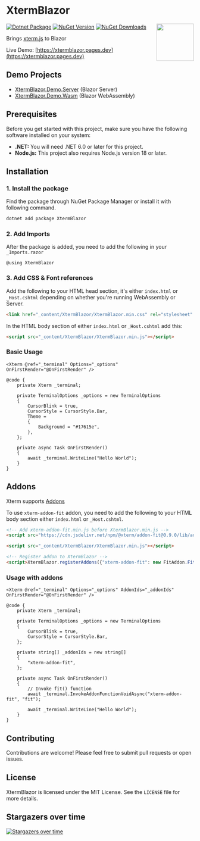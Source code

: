 # XtermBlazor

<img align="right" width="100" height="100" src="https://github.com/BattlefieldDuck/XtermBlazor/assets/29337428/244eb056-4bb1-43a2-85b4-1909034c3ddf">

[![Dotnet Package](https://github.com/BattlefieldDuck/XtermBlazor/actions/workflows/dotnet-package.yml/badge.svg)](https://github.com/BattlefieldDuck/XtermBlazor/actions/workflows/dotnet-package.yml)
[![NuGet Version](http://img.shields.io/nuget/v/XtermBlazor.svg?style=flat)](https://www.nuget.org/packages/XtermBlazor/)
[![NuGet Downloads](https://img.shields.io/nuget/dt/XtermBlazor.svg)](https://www.nuget.org/packages/XtermBlazor/)

Brings [xterm.js](https://github.com/xtermjs/xterm.js) to Blazor

Live Demo: [https://xtermblazor.pages.dev](https://xtermblazor.pages.dev)

## Demo Projects

- [XtermBlazor.Demo.Server](/XtermBlazor.Demo.Server/Pages/Index.razor) (Blazor Server)
- [XtermBlazor.Demo.Wasm](/XtermBlazor.Demo.Wasm/Pages/Index.razor) (Blazor WebAssembly)

## Prerequisites

Before you get started with this project, make sure you have the following software installed on your system:

- **.NET:** You will need .NET 6.0 or later for this project.
- **Node.js:** This project also requires Node.js version 18 or later.

## Installation

### 1. Install the package

Find the package through NuGet Package Manager or install it with following command.

```sh
dotnet add package XtermBlazor
```

### 2. Add Imports

After the package is added, you need to add the following in your `_Imports.razor`

```razor
@using XtermBlazor
```

### 3. Add CSS & Font references

Add the following to your HTML head section, it's either `index.html` or `_Host.cshtml` depending on whether you're running WebAssembly or Server.

```html
<link href="_content/XtermBlazor/XtermBlazor.min.css" rel="stylesheet" />
```

In the HTML body section of either `index.html` or `_Host.cshtml` add this:

```html
<script src="_content/XtermBlazor/XtermBlazor.min.js"></script>
```

### Basic Usage

```razor
<Xterm @ref="_terminal" Options="_options" OnFirstRender="@OnFirstRender" />

@code {
    private Xterm _terminal;

    private TerminalOptions _options = new TerminalOptions
    {
        CursorBlink = true,
        CursorStyle = CursorStyle.Bar,
        Theme =
        {
            Background = "#17615e",
        },
    };

    private async Task OnFirstRender()
    {
        await _terminal.WriteLine("Hello World");
    }
}
```

## Addons
Xterm supports [Addons](https://github.com/xtermjs/xterm.js/tree/master/addons)

To use `xterm-addon-fit` addon, you need to add the following to your HTML body section either `index.html` or `_Host.cshtml`.

```html
<!-- Add xterm-addon-fit.min.js before XtermBlazor.min.js -->
<script src="https://cdn.jsdelivr.net/npm/@xterm/addon-fit@0.9.0/lib/addon-fit.min.js"></script>

<script src="_content/XtermBlazor/XtermBlazor.min.js"></script>

<!-- Register addon to XtermBlazor -->
<script>XtermBlazor.registerAddons({"xterm-addon-fit": new FitAddon.FitAddon()});</script>
```

### Usage with addons

```razor
<Xterm @ref="_terminal" Options="_options" AddonIds="_addonIds" OnFirstRender="@OnFirstRender" />

@code {
    private Xterm _terminal;

    private TerminalOptions _options = new TerminalOptions
    {
        CursorBlink = true,
        CursorStyle = CursorStyle.Bar,
    };

    private string[] _addonIds = new string[]
    {
        "xterm-addon-fit",
    };

    private async Task OnFirstRender()
    {
        // Invoke fit() function
        await _terminal.InvokeAddonFunctionVoidAsync("xterm-addon-fit", "fit");

        await _terminal.WriteLine("Hello World");
    }
}
```

## Contributing
Contributions are welcome! Please feel free to submit pull requests or open issues.

## License
XtermBlazor is licensed under the MIT License. See the `LICENSE` file for more details.

## Stargazers over time
[![Stargazers over time](https://starchart.cc/BattlefieldDuck/XtermBlazor.svg?variant=adaptive)](https://starchart.cc/BattlefieldDuck/XtermBlazor)
